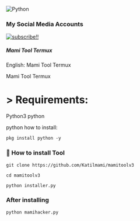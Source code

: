 ![Python](https://img.shields.io/badge/python-3670A0?style=for-the-badge&logo=python&logoColor=ffdd54)

### My Social Media Accounts
[![subscribe!!](https://img.shields.io/badge/YouTube-%23FF0000.svg?logo=YouTube&logoColor=white)](https://youtube.com/@katilmami1473) 

##### Mami Tool Termux

English: Mami Tool Termux


Mami Tool Termux







# > Requirements:


Python3
python


python how to install:


`pkg install python -y`

### 📌 How to install Tool



`git clone https://github.com/Katilmami/mamitoolv3`

```cd mamitoolv3```

`python installer.py`

### After installing

`python mamihacker.py`



